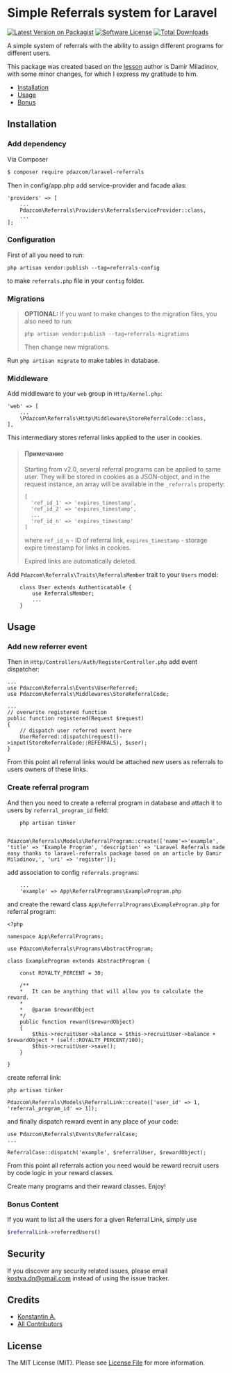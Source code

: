 # Simple Referrals system for Laravel

[![Latest Version on Packagist][ico-version]][link-packagist]
[![Software License][ico-license]](LICENSE)
[![Total Downloads][ico-downloads]][link-downloads]

A simple system of referrals with the ability to assign different programs for different users.

This package was created based on the [lesson](https://blog.damirmiladinov.com/laravel/building-laravel-referral-system.html#.Wc4eA6xJaHo) 
author is Damir Miladinov, with some minor changes, for which I express my gratitude to him.

- [Installation](#installation)
- [Usage](#usage)
- [Bonus](#bonus-content)

## Installation
### Add dependency
Via Composer

``` bash
$ composer require pdazcom/laravel-referrals
```

Then in config/app.php add service-provider and facade alias:

```
'providers' => [
    ...
    Pdazcom\Referrals\Providers\ReferralsServiceProvider::class,
    ...
];
```

### Configuration
First of all you need to run:
```
php artisan vendor:publish --tag=referrals-config
```
to make `referrals.php` file in your `config` folder.

### Migrations
>**OPTIONAL:** If you want to make changes to the migration files, you also need to run:
>```
>php artisan vendor:publish --tag=referrals-migrations
>```
> Then change new migrations.

Run `php artisan migrate` to make tables in database.

### Middleware
Add middleware to your `web` group in `Http/Kernel.php`:

```
'web' => [
    ...
    \Pdazcom\Referrals\Http\Middleware\StoreReferralCode::class,
],
```
This intermediary stores referral links applied to the user in cookies. 


>#### Примечание
>Starting from v2.0, several referral programs can be applied to same user.
>They will be stored in cookies as a JSON-object, and in the request instance, 
>an array will be available in the `_referrals` property:
>```
>[  
>   'ref_id_1' => 'expires_timestamp',
>   'ref_id_2' => 'expires_timestamp',
>   ...
>   'ref_id_n' => 'expires_timestamp'
>]
>```
>where `ref_id_n` - ID of referral link, `expires_timestamp` - storage expire timestamp for links in cookies.
> 
> Expired links are automatically deleted.
> 

Add `Pdazcom\Referrals\Traits\ReferralsMember` trait to your `Users` model:


```
    class User extends Authenticatable {
        use ReferralsMember;
        ...
    }
```
## Usage
### Add new referrer event
Then in `Http/Controllers/Auth/RegisterController.php` add event dispatcher:

```
...
use Pdazcom\Referrals\Events\UserReferred;
use Pdazcom\Referrals\Middlewares\StoreReferralCode;

...
// overwrite registered function
public function registered(Request $request)
{
    // dispatch user referred event here
    UserReferred::dispatch(request()->input(StoreReferralCode::REFERRALS), $user);
}
```

From this point all referral links would be attached new users as referrals to users owners of these links.
### Create referral program
And then you need to create a referral program in database and attach it to users by `referral_program_id` field:

```
    php artisan tinker
    
    Pdazcom\Referrals\Models\ReferralProgram::create(['name'=>'example', 'title' => 'Example Program', 'description' => 'Laravel Referrals made easy thanks to laravel-referrals package based on an article by Damir Miladinov,', 'uri' => 'register']);
```

add association to config `referrals.programs`:
```
    ...
    'example' => App\ReferralPrograms\ExampleProgram.php
```
and create the reward class `App\ReferralPrograms\ExampleProgram.php` for referral program:

```
<?php

namespace App\ReferralPrograms;

use Pdazcom\Referrals\Programs\AbstractProgram;

class ExampleProgram extends AbstractProgram {

    const ROYALTY_PERCENT = 30;

    /**
    *   It can be anything that will allow you to calculate the reward.   
    * 
    *   @param $rewardObject
    */
    public function reward($rewardObject)
    {
        $this->recruitUser->balance = $this->recruitUser->balance + $rewardObject * (self::ROYALTY_PERCENT/100);
        $this->recruitUser->save();
    }

}
```
create referral link:
```
php artisan tinker

Pdazcom\Referrals\Models\ReferralLink::create(['user_id' => 1, 'referral_program_id' => 1]);
```

and finally dispatch reward event in any place of your code:

```
use Pdazcom\Referrals\Events\ReferralCase;
...

ReferralCase::dispatch('example', $referralUser, $rewardObject);
```

From this point all referrals action you need would be reward recruit users by code logic in your reward classes.

Create many programs and their reward classes. Enjoy!

### Bonus Content

If you want to list all the users for a given Referral Link, simply use

```php
$referralLink->referredUsers()
```

## Security

If you discover any security related issues, please email kostya.dn@gmail.com instead of using the issue tracker.

## Credits

- [Konstantin A.][link-author]
- [All Contributors][link-contributors]

## License

The MIT License (MIT). Please see [License File](LICENSE) for more information.

[ico-version]: https://img.shields.io/packagist/v/pdazcom/laravel-referrals.svg?style=flat-square
[ico-license]: https://img.shields.io/badge/license-MIT-brightgreen.svg?style=flat-square
[ico-travis]: https://img.shields.io/travis/pdazcom/laravel-referrals/master.svg?style=flat-square
[ico-scrutinizer]: https://img.shields.io/scrutinizer/coverage/g/pdazcom/laravel-referrals.svg?style=flat-square
[ico-code-quality]: https://img.shields.io/scrutinizer/g/pdazcom/laravel-referrals.svg?style=flat-square
[ico-downloads]: https://img.shields.io/packagist/dt/pdazcom/laravel-referrals.svg?style=flat-square

[link-packagist]: https://packagist.org/packages/pdazcom/laravel-referrals
[link-travis]: https://travis-ci.org/pdazcom/laravel-referrals
[link-scrutinizer]: https://scrutinizer-ci.com/g/pdazcom/laravel-referrals/code-structure
[link-code-quality]: https://scrutinizer-ci.com/g/pdazcom/laravel-referrals
[link-downloads]: https://packagist.org/packages/pdazcom/laravel-referrals
[link-author]: https://github.com/pdazcom
[link-contributors]: https://github.com/pdazcom/laravel-referrals/graphs/contributors
